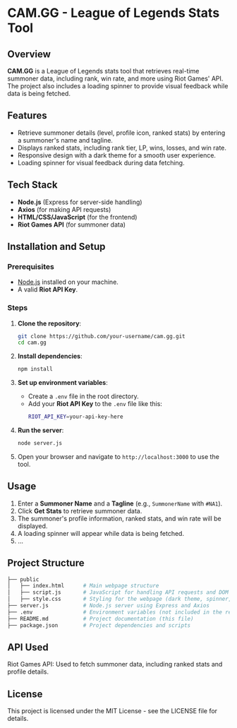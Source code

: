 # CAM.GG - League of Legends Stats Tool

## Overview

**CAM.GG** is a League of Legends stats tool that retrieves real-time summoner data, including rank, win rate, and more using Riot Games' API. The project also includes a loading spinner to provide visual feedback while data is being fetched.

## Features

- Retrieve summoner details (level, profile icon, ranked stats) by entering a summoner's name and tagline.
- Displays ranked stats, including rank tier, LP, wins, losses, and win rate.
- Responsive design with a dark theme for a smooth user experience.
- Loading spinner for visual feedback during data fetching.

## Tech Stack

- **Node.js** (Express for server-side handling)
- **Axios** (for making API requests)
- **HTML/CSS/JavaScript** (for the frontend)
- **Riot Games API** (for summoner data)

## Installation and Setup

### Prerequisites

- [Node.js](https://nodejs.org/) installed on your machine.
- A valid **Riot API Key**.

### Steps

1. **Clone the repository**:
    ```bash
    git clone https://github.com/your-username/cam.gg.git
    cd cam.gg
    ```

2. **Install dependencies**:
    ```bash
    npm install
    ```

3. **Set up environment variables**:
    - Create a `.env` file in the root directory.
    - Add your **Riot API Key** to the `.env` file like this:
      ```bash
      RIOT_API_KEY=your-api-key-here
      ```

4. **Run the server**:
    ```bash
    node server.js
    ```

5. Open your browser and navigate to `http://localhost:3000` to use the tool.

## Usage

1. Enter a **Summoner Name** and a **Tagline** (e.g., `SummonerName` with `#NA1`).
2. Click **Get Stats** to retrieve summoner data.
3. The summoner's profile information, ranked stats, and win rate will be displayed.
4. A loading spinner will appear while data is being fetched.
5. ...

## Project Structure

```bash
├── public
│   ├── index.html      # Main webpage structure
│   ├── script.js       # JavaScript for handling API requests and DOM updates
│   ├── style.css       # Styling for the webpage (dark theme, spinner, etc.)
├── server.js           # Node.js server using Express and Axios
├── .env                # Environment variables (not included in the repository)
├── README.md           # Project documentation (this file)
├── package.json        # Project dependencies and scripts
```

## API Used
Riot Games API: Used to fetch summoner data, including ranked stats and profile details.

## License
This project is licensed under the MIT License - see the LICENSE file for details.